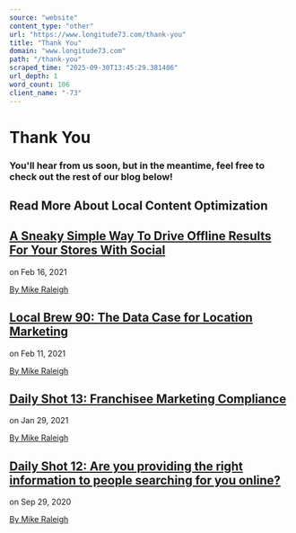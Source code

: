 ```yaml
---
source: "website"
content_type: "other"
url: "https://www.longitude73.com/thank-you"
title: "Thank You"
domain: "www.longitude73.com"
path: "/thank-you"
scraped_time: "2025-09-30T13:45:29.381406"
url_depth: 1
word_count: 106
client_name: "-73"
---
```


# Thank You

### You'll hear from us soon, but in the meantime, feel free to check out the rest of our blog below!

## Read More About Local Content Optimization 

## [A Sneaky Simple Way To Drive Offline Results For Your Stores With Social](https://www.longitude73.com/blog/a-sneaky-simple-way-to-drive-offline-results-for-your-stores-with-social?hsLang=en)

on Feb 16, 2021

[By Mike Raleigh](/author/mike-raleigh?hsLang=en)

## [Local Brew 90: The Data Case for Location Marketing](https://www.longitude73.com/blog/local-brew-89-content-tips-for-mutli-location-brands-preparing-for-holiday-2020-0?hsLang=en)

on Feb 11, 2021

[By Mike Raleigh](/author/mike-raleigh?hsLang=en)

## [Daily Shot 13: Franchisee Marketing Compliance](https://www.longitude73.com/blog/daily-shot-13-franchisee-marketing-compliance?hsLang=en)

on Jan 29, 2021

[By Mike Raleigh](/author/mike-raleigh?hsLang=en)

## [Daily Shot 12: Are you providing the right information to people searching for you online?](https://www.longitude73.com/blog/are-you-providing-the-right-information-to-people-searching-for-you-online?hsLang=en)

on Sep 29, 2020

[By Mike Raleigh](/author/mike-raleigh?hsLang=en)